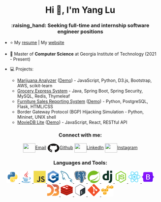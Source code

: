 <h1 align="center">Hi 👋, I'm Yang Lu</h1>
<h3 align="center">:raising_hand: Seeking full-time and internship software engineer positions </h3>
<!-- <h4 align="center">https://github.com/lukeyanggb</h3> -->

- :star: My <a href="https://github.com/lukeyanggb/lukeyanggb/blob/main/Resume.pdf">resume</a> | My <a href="https://yanglu.me">website</a>
- :love_letter: Master of **Computer Science** at Georgia Institute of Technology (2021 - Present)

- :computer: Projects:
    - [Marijuana Analyzer](https://github.com/lukeyanggb/MarijuanaAnalyzer) ([Demo](http://yanglu.me:8081)) - JavaScript, Python, D3.js, Bootstrap, AWS, scikit-learn
    - [Grocery Express System](https://github.com/lukeyanggb/Grocery-Express-Web-App) - Java, Spring Boot, Spring Security, MySQL, Redis, Thymeleaf
    - [Furniture Sales Reporting System](https://github.com/lukeyanggb/Furniture-Sales-Reporting-System) ([Demo](http://yanglu.me:8083/)) - Python, PostgreSQL, Flask, HTML/CSS
    - Border Gateway Protocol (BGP) Hijacking Simulation - Python, Mininet, UNIX shell
    - [MovieDB Lite](https://github.com/lukeyanggb/MovieDB-Lite) ([Demo](http://yanglu.me:8082)) - JavaScript, React, RESTful API

<h3 align="middle">Connect with me:</h2>
<p align="middle">
  <a href="mailto:ylu635@gatech.edu" target="blank">  <img align="center" src="https://cdn.jsdelivr.net/npm/simple-icons@3.0.1/icons/gmail.svg" height="30" width="40" />Email</a>
  <a href="https://github.com/lukeyanggb" target="_blank"><img align="center" src="https://raw.githubusercontent.com/devicons/devicon/master/icons/github/github-original.svg" height="30" width="40" />Github</a>
  <a href="https://www.linkedin.com/in/luke-yanglu/" target="_blank"><img align="center" src="https://cdn.jsdelivr.net/npm/simple-icons@3.0.1/icons/linkedin.svg" height="30" width="40" />LinkedIn</a>
  <a href="https://www.instagram.com/lukeyangmu/" target="_blank"><img align="center" src="https://cdn.jsdelivr.net/npm/simple-icons@3.0.1/icons/instagram.svg" height="30" width="40" />Instagram</a>
</p>

<h3 align="middle">Languages and Tools:</h3>

<p align="middle"> 
  <a href="https://www.python.org" target="_blank"> <img src="https://raw.githubusercontent.com/devicons/devicon/master/icons/python/python-original.svg" alt="python" width="40" height="40"/> </a> 
  <a href="https://www.java.com" target="_blank"> <img src="https://raw.githubusercontent.com/devicons/devicon/master/icons/java/java-original.svg" alt="java" width="40" height="40"/> </a> 
  <a href="https://developer.mozilla.org/en-US/docs/Web/JavaScript" target="_blank" rel="noreferrer"> <img src="https://raw.githubusercontent.com/devicons/devicon/master/icons/javascript/javascript-original.svg" alt="javascript" width="40" height="40"/> </a>
  <a href="https://cplusplus.com/" target="_blank" rel="noreferrer"> <img src="https://raw.githubusercontent.com/devicons/devicon/master/icons/cplusplus/cplusplus-original.svg" alt="cpp" width="40" height="40"/> </a> 
  <a href="https://www.mysql.com/" target="_blank" rel="noreferrer"> <img src="https://raw.githubusercontent.com/devicons/devicon/master/icons/mysql/mysql-original.svg" alt="mysql" width="40" height="40"/> </a>
  <a href="https://www.postgresql.org/" target="_blank" rel="noreferrer"> <img src="https://raw.githubusercontent.com/devicons/devicon/master/icons/postgresql/postgresql-original.svg" alt="postgresql" width="40" height="40"/> </a> 
  <a href="https://spring.io/" target="_blank" rel="noreferrer"> <img src="https://raw.githubusercontent.com/devicons/devicon/master/icons/spring/spring-original.svg" alt="spring" width="40" height="40"/> </a> 
  <a href="https://www.djangoproject.com/" target="_blank"> <img src="https://raw.githubusercontent.com/devicons/devicon/master/icons/django/django-plain.svg" alt="django" width="40" height="40"/> </a>
  <a href="https://nodejs.org" target="_blank" rel="noreferrer"> <img src="https://raw.githubusercontent.com/devicons/devicon/master/icons/nodejs/nodejs-original.svg" alt="nodejs" width="40" height="40"/> </a>
  <a href="https://reactjs.org/" target="_blank" rel="noreferrer"> <img src="https://raw.githubusercontent.com/devicons/devicon/master/icons/react/react-original.svg" alt="react" width="40" height="40"/> </a>
  <a href="https://getbootstrap.com/" target="_blank" rel="noreferrer"> <img src="https://raw.githubusercontent.com/devicons/devicon/master/icons/bootstrap/bootstrap-original.svg" alt="bootstrap" width="40" height="40"/> </a>
  <a href="https://d3js.org/" target="_blank" rel="noreferrer"> <img src="https://raw.githubusercontent.com/devicons/devicon/master/icons/d3js/d3js-original.svg" alt="d3js" width="40" height="40"/> </a> 
  <a href="https://www.redis.com/" target="_blank" rel="noreferrer"> <img src="https://raw.githubusercontent.com/devicons/devicon/master/icons/redis/redis-original.svg" alt="redis" width="40" height="40"/> </a> 
  <a href="https://www.gnu.org/software/bash/" target="_blank" rel="noreferrer"> <img src="https://raw.githubusercontent.com/devicons/devicon/master/icons/bash/bash-original.svg" alt="bash" width="40" height="40"/> </a> 
  <a href="https://git-scm.com/" target="_blank"> <img src="https://raw.githubusercontent.com/devicons/devicon/master/icons/git/git-original.svg" alt="git" width="40" height="40"/> </a>
  <a href="https://aws.amazon.com/" target="_blank"> <img src="https://raw.githubusercontent.com/devicons/devicon/master/icons/amazonwebservices/amazonwebservices-original.svg" alt="aws" width="40" height="40"/> </a>
</p>
